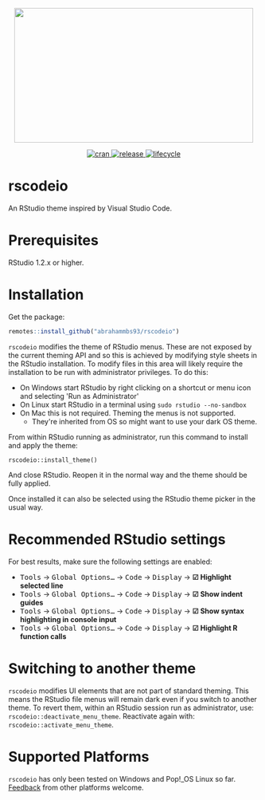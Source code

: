 <p align=center>
  <img src="./inst/media/rscodeio.png" width="480" height="270">
</p>

<p align="center">
  <a href="https://cran.r-project.org/package=rscodeio">
    <img src="https://img.shields.io/cran/l/rscodeio?style=flat-square" alt="cran">
  </a>
  <a href="https://github.com/anthonynorth/rscodeio/releases/latest">
    <img src="https://img.shields.io/github/v/release/anthonynorth/rscodeio?sort=semver&style=flat-square" alt="release">
  </a>
  <a href="https://www.tidyverse.org/lifecycle/#experimental">
    <img src="https://img.shields.io/badge/lifecycle-experimental-orange?style=flat-square" alt="lifecycle" />
  </a>
</p>

# rscodeio

An RStudio theme inspired by Visual Studio Code.

# Prerequisites

RStudio 1.2.x or higher.

# Installation

Get the package:

```r
remotes::install_github("abrahammbs93/rscodeio")
```

`rscodeio` modifies the theme of RStudio menus. These are not exposed by the current theming API and so this is achieved by modifying style sheets in the RStudio installation. To modify files in this area will likely require the installation to be run with administrator privileges. To do this:

- On Windows start RStudio by right clicking on a shortcut or menu icon and selecting 'Run as Administrator'
- On Linux start RStudio in a terminal using `sudo rstudio --no-sandbox`
- On Mac this is not required. Theming the menus is not supported.
  - They're inherited from OS so might want to use your dark OS theme.

From within RStudio running as administrator, run this command to install and apply the theme:

```
rscodeio::install_theme()
```

And close RStudio. Reopen it in the normal way and the theme should be fully applied.

Once installed it can also be selected using the RStudio theme picker in the usual way.

# Recommended RStudio settings

For best results, make sure the following settings are enabled:

- <kbd>Tools</kbd> → <kbd>Global Options…</kbd> → <kbd>Code</kbd> → <kbd>Display</kbd> → **☑ Highlight selected line**
- <kbd>Tools</kbd> → <kbd>Global Options…</kbd> → <kbd>Code</kbd> → <kbd>Display</kbd> → **☑ Show indent guides**
- <kbd>Tools</kbd> → <kbd>Global Options…</kbd> → <kbd>Code</kbd> → <kbd>Display</kbd> → **☑ Show syntax highlighting in console input**
- <kbd>Tools</kbd> → <kbd>Global Options…</kbd> → <kbd>Code</kbd> → <kbd>Display</kbd> → **☑ Highlight R function calls**

# Switching to another theme

`rscodeio` modifies UI elements that are not part of standard theming. This means the RStudio file menus will remain dark even if you switch to another theme. To revert them, within an RStudio session run as administrator, use: `rscodeio::deactivate_menu_theme`. Reactivate again with: `rscodeio::activate_menu_theme`.

# Supported Platforms

`rscodeio` has only been tested on Windows and Pop!\_OS Linux so far. [Feedback](https://github.com/anthonynorth/rscodeio/issues) from other platforms welcome.
